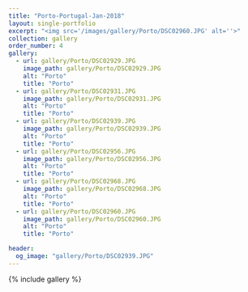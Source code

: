 ```yaml
---
title: "Porto-Portugal-Jan-2018"
layout: single-portfolio
excerpt: "<img src='/images/gallery/Porto/DSC02960.JPG' alt=''>"
collection: gallery
order_number: 4
gallery:
  - url: gallery/Porto/DSC02929.JPG
    image_path: gallery/Porto/DSC02929.JPG
    alt: "Porto"
    title: "Porto"
  - url: gallery/Porto/DSC02931.JPG
    image_path: gallery/Porto/DSC02931.JPG
    alt: "Porto"
    title: "Porto"
  - url: gallery/Porto/DSC02939.JPG
    image_path: gallery/Porto/DSC02939.JPG
    alt: "Porto"
    title: "Porto"
  - url: gallery/Porto/DSC02956.JPG
    image_path: gallery/Porto/DSC02956.JPG
    alt: "Porto"
    title: "Porto"
  - url: gallery/Porto/DSC02968.JPG
    image_path: gallery/Porto/DSC02968.JPG
    alt: "Porto"
    title: "Porto"
  - url: gallery/Porto/DSC02960.JPG
    image_path: gallery/Porto/DSC02960.JPG
    alt: "Porto"
    title: "Porto"        

header:
  og_image: "gallery/Porto/DSC02939.JPG"
---
```

{% include gallery %}
